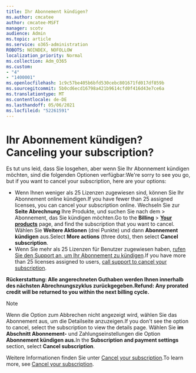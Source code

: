 ```yaml
---
title: Ihr Abonnement kündigen?
ms.author: cmcatee
author: cmcatee-MSFT
manager: scotv
audience: Admin
ms.topic: article
ms.service: o365-administration
ROBOTS: NOINDEX, NOFOLLOW
localization_priority: Normal
ms.collection: Adm_O365
ms.custom:
- "4"
- "1400001"
ms.openlocfilehash: 1c9c57be405b6bfd530cebc801671fd017df859b
ms.sourcegitcommit: 5b0cd6ecd16798a421b9614cfd0f416d43e7ce6a
ms.translationtype: MT
ms.contentlocale: de-DE
ms.lasthandoff: 05/06/2021
ms.locfileid: "52261591"
---
```

# <a name="canceling-your-subscription"></a><span data-ttu-id="8e23a-102">Ihr Abonnement kündigen?</span><span class="sxs-lookup"><span data-stu-id="8e23a-102">Canceling your subscription?</span></span>

<span data-ttu-id="8e23a-103">Es tut uns leid, dass Sie losgehen, aber wenn Sie Ihr Abonnement kündigen möchten, sind die folgenden Optionen verfügbar:</span><span class="sxs-lookup"><span data-stu-id="8e23a-103">We're sorry to see you go, but if you want to cancel your subscription, here are your options:</span></span>
  
- <span data-ttu-id="8e23a-104">Wenn Ihnen weniger als 25 Lizenzen zugewiesen sind, können Sie Ihr Abonnement online kündigen.</span><span class="sxs-lookup"><span data-stu-id="8e23a-104">If you have fewer than 25 assigned licenses, you can cancel your subscription online.</span></span> <span data-ttu-id="8e23a-105">Wechseln Sie zur **Seite Abrechnung** Ihre Produkte, und suchen Sie nach dem \> **[](https://go.microsoft.com/fwlink/p/?linkid=842054)** Abonnement, das Sie kündigen möchten.</span><span class="sxs-lookup"><span data-stu-id="8e23a-105">Go to the **Billing** \> **[Your products](https://go.microsoft.com/fwlink/p/?linkid=842054)** page, and find the subscription that you want to cancel.</span></span> <span data-ttu-id="8e23a-106">Wählen Sie **Weitere Aktionen** (drei Punkte) und dann **Abonnement kündigen** aus.</span><span class="sxs-lookup"><span data-stu-id="8e23a-106">Select **More actions** (three dots), then select **Cancel subscription**.</span></span>
- <span data-ttu-id="8e23a-107">Wenn Sie mehr als 25 Lizenzen für Benutzer zugewiesen haben, [rufen Sie den Support an, um Ihr Abonnement zu kündigen](/microsoft-365/admin/contact-support-for-business-products?view=o365-worldwide).</span><span class="sxs-lookup"><span data-stu-id="8e23a-107">If you have more than 25 licenses assigned to users, [call support to cancel your subscription](/microsoft-365/admin/contact-support-for-business-products?view=o365-worldwide).</span></span>
  
<span data-ttu-id="8e23a-108">**Rückerstattung: Alle angerechneten Guthaben werden Ihnen innerhalb des nächsten Abrechnungszyklus zurückgegeben.**</span><span class="sxs-lookup"><span data-stu-id="8e23a-108">**Refund: Any prorated credit will be returned to you within the next billing cycle.**</span></span>

> [!NOTE]
> <span data-ttu-id="8e23a-109">Wenn die Option zum Abbrechen nicht angezeigt wird, wählen Sie das Abonnement aus, um die Detailseite anzuzeigen.</span><span class="sxs-lookup"><span data-stu-id="8e23a-109">If you don't see the option to cancel, select the subscription to view the details page.</span></span> <span data-ttu-id="8e23a-110">Wählen Sie **im Abschnitt Abonnement-** und Zahlungseinstellungen die Option **Abonnement kündigen aus.**</span><span class="sxs-lookup"><span data-stu-id="8e23a-110">In the **Subscription and payment settings** section, select **Cancel subscription**.</span></span>

<span data-ttu-id="8e23a-111">Weitere Informationen finden Sie unter [Cancel your subscription](https://docs.microsoft.com/microsoft-365/commerce/subscriptions/cancel-your-subscription).</span><span class="sxs-lookup"><span data-stu-id="8e23a-111">To learn more, see [Cancel your subscription](https://docs.microsoft.com/microsoft-365/commerce/subscriptions/cancel-your-subscription).</span></span>
